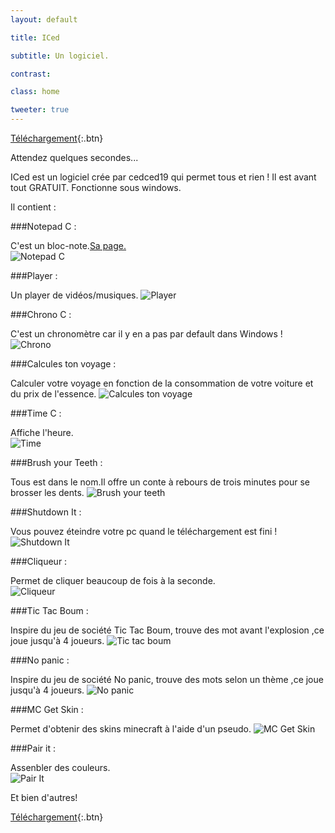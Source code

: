 ```yaml
---
layout: default

title: ICed

subtitle: Un logiciel.

contrast:

class: home

tweeter: true
---
```


[Téléchargement](https:https://raw.githubusercontent.com/cedced19/iced/master/setup/iced-setup.exe){:.btn}

Attendez quelques secondes...



ICed est un logiciel crée par cedced19 qui permet tous et rien !
Il est avant tout GRATUIT.
Fonctionne sous windows.

Il contient :

###Notepad C :

C'est un bloc-note.[Sa page.](https://cedced19.github.io/notepad/)  
![Notepad C](https://raw.githubusercontent.com/cedced19/iced/master/demo/Notepad%20C.PNG)

###Player :

Un player de vidéos/musiques.
![Player](https://raw.githubusercontent.com/cedced19/iced/master/demo/Player.png)

###Chrono C :

C'est un chronomètre car il y en a pas par default dans Windows !  
![Chrono](https://raw.githubusercontent.com/cedced19/iced/master/demo/Chrono.png)

###Calcules ton voyage :

Calculer votre voyage en fonction de la consommation de votre voiture et du prix de l'essence.
![Calcules ton voyage](https://raw.githubusercontent.com/cedced19/iced/master/demo/calcule.png)

###Time C :

Affiche l'heure.  
![Time](https://raw.githubusercontent.com/cedced19/iced/master/demo/Time.png)


###Brush your Teeth :

Tous est dans le nom.Il offre un conte à rebours de trois minutes pour se brosser les dents.
![Brush your teeth](https://raw.githubusercontent.com/cedced19/iced/master/demo/Brushyourteeth.png)

###Shutdown It :

Vous pouvez éteindre votre pc quand le téléchargement est fini !
![Shutdown It](https://raw.githubusercontent.com/cedced19/iced/master/demo/Shudownit.png)

###Cliqueur :

Permet de cliquer beaucoup de fois à la seconde.  
![Cliqueur](https://raw.githubusercontent.com/cedced19/iced/master/demo/Clic.png)

###Tic Tac Boum :

Inspire du jeu de société Tic Tac Boum, trouve des mot avant l'explosion ,ce joue jusqu'à 4 joueurs.
![Tic tac boum](https://raw.githubusercontent.com/cedced19/iced/master/demo/Tictacboum.png)

###No panic :

Inspire du jeu de société No panic, trouve des mots selon un thème ,ce joue jusqu'à 4 joueurs.
![No panic](https://raw.githubusercontent.com/cedced19/iced/master/demo/Nopanic.png)

###MC Get Skin :

Permet d'obtenir des skins minecraft à l'aide d'un pseudo.
![MC Get Skin](https://raw.githubusercontent.com/cedced19/iced/master/demo/MC%20Get%20Skin.PNG)

###Pair it :  

Assenbler des couleurs.  
![Pair It](https://raw.githubusercontent.com/cedced19/iced/master/demo/Pairit.png)

Et bien d'autres!


[Téléchargement](https://raw.githubusercontent.com/cedced19/iced/master/setup/iced-setup.exe){:.btn}

